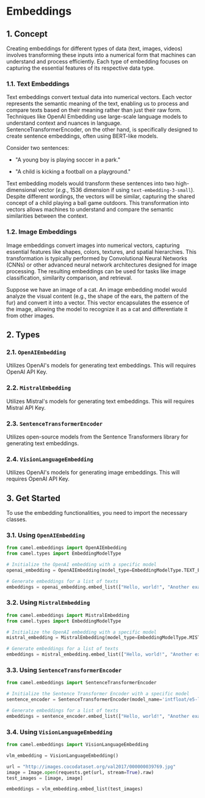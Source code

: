 # Embeddings

## 1. Concept
Creating embeddings for different types of data (text, images, videos) involves transforming these inputs into a numerical form that machines can understand and process efficiently. Each type of embedding focuses on capturing the essential features of its respective data type.

### 1.1. Text Embeddings
Text embeddings convert textual data into numerical vectors. Each vector represents the semantic meaning of the text, enabling us to process and compare texts based on their meaning rather than just their raw form. Techniques like OpenAI Embedding use large-scale language models to understand context and nuances in language. SentenceTransformerEncoder, on the other hand, is specifically designed to create sentence embeddings, often using BERT-like models.

Consider two sentences:

- "A young boy is playing soccer in a park."

- "A child is kicking a football on a playground."

Text embedding models would transform these sentences into two high-dimensional vector (*e.g.*, 1536 dimension if using `text-embedding-3-small`). Despite different wordings, the vectors will be similar, capturing the shared concept of a child playing a ball game outdoors. This transformation into vectors allows machines to understand and compare the semantic similarities between the context.

### 1.2. Image Embeddings
Image embeddings convert images into numerical vectors, capturing essential features like shapes, colors, textures, and spatial hierarchies. This transformation is typically performed by Convolutional Neural Networks (CNNs) or other advanced neural network architectures designed for image processing. The resulting embeddings can be used for tasks like image classification, similarity comparison, and retrieval.

Suppose we have an image of a cat. An image embedding model would analyze the visual content (e.g., the shape of the ears, the pattern of the fur) and convert it into a vector. This vector encapsulates the essence of the image, allowing the model to recognize it as a cat and differentiate it from other images.


## 2. Types

### 2.1. `OpenAIEmbedding`
Utilizes OpenAI's models for generating text embeddings. This will requires OpenAI API Key.

### 2.2. `MistralEmbedding`
Utilizes Mistral's models for generating text embeddings. This will requires Mistral API Key.

### 2.3. `SentenceTransformerEncoder`
Utilizes open-source models from the Sentence Transformers library for generating text embeddings.

### 2.4. `VisionLanguageEmbedding`
Utilizes OpenAI's models for generating image embeddings. This will requires OpenAI API Key.


## 3. Get Started
To use the embedding functionalities, you need to import the necessary classes.

### 3.1. Using `OpenAIEmbedding`
```python
from camel.embeddings import OpenAIEmbedding
from camel.types import EmbeddingModelType

# Initialize the OpenAI embedding with a specific model
openai_embedding = OpenAIEmbedding(model_type=EmbeddingModelType.TEXT_EMBEDDING_3_SMALL)

# Generate embeddings for a list of texts
embeddings = openai_embedding.embed_list(["Hello, world!", "Another example"])
```

### 3.2. Using `MistralEmbedding`
```python
from camel.embeddings import MistralEmbedding
from camel.types import EmbeddingModelType

# Initialize the OpenAI embedding with a specific model
mistral_embedding = MistralEmbedding(model_type=EmbeddingModelType.MISTRAL_EMBED)

# Generate embeddings for a list of texts
embeddings = mistral_embedding.embed_list(["Hello, world!", "Another example"])
```

### 3.3. Using `SentenceTransformerEncoder`
```python
from camel.embeddings import SentenceTransformerEncoder

# Initialize the Sentence Transformer Encoder with a specific model
sentence_encoder = SentenceTransformerEncoder(model_name='intfloat/e5-large-v2')

# Generate embeddings for a list of texts
embeddings = sentence_encoder.embed_list(["Hello, world!", "Another example"])
```

### 3.4. Using `VisionLanguageEmbedding`
```python
from camel.embeddings import VisionLanguageEmbedding

vlm_embedding = VisionLanguageEmbedding()

url = "http://images.cocodataset.org/val2017/000000039769.jpg"
image = Image.open(requests.get(url, stream=True).raw)
test_images = [image, image]

embeddings = vlm_embedding.embed_list(test_images)
```
